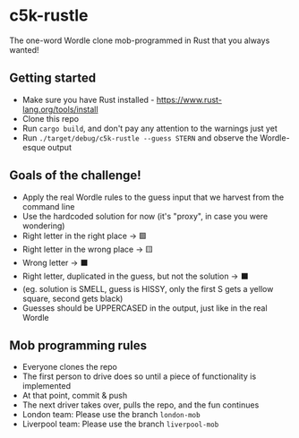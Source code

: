# c5k-rustle
The one-word Wordle clone mob-programmed in Rust that you always wanted!

## Getting started
- Make sure you have Rust installed - https://www.rust-lang.org/tools/install
- Clone this repo
- Run `cargo build`, and don't pay any attention to the warnings just yet
- Run `./target/debug/c5k-rustle --guess STERN` and observe the Wordle-esque output

## Goals of the challenge!
- Apply the real Wordle rules to the guess input that we harvest from the command line
- Use the hardcoded solution for now (it's "proxy", in case you were wondering)
- Right letter in the right place -> 🟩
- Right letter in the wrong place -> 🟨
- Wrong letter -> ⬛️
- Right letter, duplicated in the guess, but not the solution -> ⬛️ 
- (eg. solution is SMELL, guess is HISSY, only the first S gets a yellow square, second gets black)
- Guesses should be UPPERCASED in the output, just like in the real Wordle

## Mob programming rules
- Everyone clones the repo
- The first person to drive does so until a piece of functionality is implemented
- At that point, commit & push
- The next driver takes over, pulls the repo, and the fun continues
- London team: Please use the branch `london-mob`
- Liverpool team: Please use the branch `liverpool-mob`
